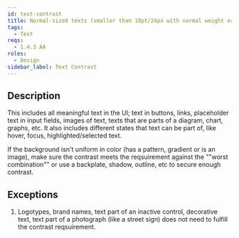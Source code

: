```yaml
---
id: text-contrast
title: Normal-sized texts (smaller than 18pt/24px with normal weight or 14pt/18.66px in bold) shall have a contrast of 4.5:1 against the background
tags:
  - Text
reqs:
  - 1.4.3 AA
roles:
  - Design
sidebar_label: Text Contrast
---
```


## Description

This includes all meaningful text in the UI; text in buttons, links, placeholder text in input fields, images of text, texts that are parts of a diagram, chart, graphs, etc. It also includes different states that text can be part of, like hover, focus, highlighted/selected text.

If the background isn't uniform in color (has a pattern, gradient or is an image), make sure the contrast meets the reqsuirement against the ""worst combination"" or use a backplate, shadow, outline, etc to secure enough contrast.

## Exceptions

1. Logotypes, brand names, text part of an inactive control, decorative text, text part of a photograph (like a street sign) does not need to fulfill the contrast reqsuirement.
